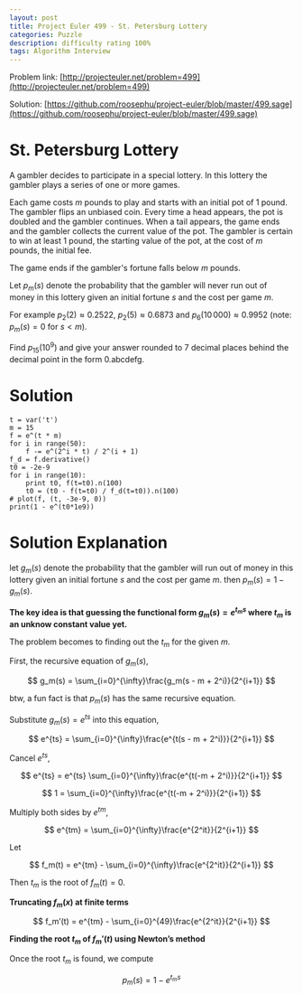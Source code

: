 ```yaml
---
layout: post
title: Project Euler 499 - St. Petersburg Lottery
categories: Puzzle
description: difficulty rating 100%
tags: Algorithm Interview
---
```


Problem link: [http://projecteuler.net/problem=499](http://projecteuler.net/problem=499)

Solution: [https://github.com/roosephu/project-euler/blob/master/499.sage](https://github.com/roosephu/project-euler/blob/master/499.sage)

# St. Petersburg Lottery

A gambler decides to participate in a special lottery. In this lottery the gambler plays a series of one or more games.

Each game costs $m$ pounds to play and starts with an initial pot of $1$ pound. The gambler flips an unbiased coin. Every time a head appears, the pot is doubled and the gambler continues. When a tail appears, the game ends and the gambler collects the current value of the pot. The gambler is certain to win at least $1$ pound, the starting value of the pot, at the cost of $m$ pounds, the initial fee.

The game ends if the gambler's fortune falls below $m$ pounds.

Let $p_m(s)$ denote the probability that the gambler will never run out of money in this lottery given an initial fortune $s$ and the cost per game $m$.

For example $p_2(2) \approx 0.2522$, $p_2(5) \approx 0.6873$ and $p_6(10\,000) \approx 0.9952$ (note: $p_m(s) = 0$ for $s \lt m$).

Find $p_{15}(10^9)$ and give your answer rounded to $7$ decimal places behind the decimal point in the form 0.abcdefg.

# Solution

```
t = var('t')
m = 15
f = e^(t * m)
for i in range(50):
    f -= e^(2^i * t) / 2^(i + 1)
f_d = f.derivative()
t0 = -2e-9
for i in range(10):
    print t0, f(t=t0).n(100)
    t0 = (t0 - f(t=t0) / f_d(t=t0)).n(100)
# plot(f, (t, -3e-9, 0))
print(1 - e^(t0*1e9))
```

# Solution Explanation

let $g_m(s)$ denote the probability that the gambler will run out of money in this lottery given an initial fortune $s$ and the cost per game $m$. then $p_m(s) = 1 - g_m(s)$.

**The key idea is that guessing the functional form $g_m(s) = e^{t_ms}$ where $t_m$ is an unknow constant value yet.**

The problem becomes to finding out the $t_m$ for the given $m$.

First, the recursive equation of $g_m(s)$,

$$
g_m(s) = \sum_{i=0}^{\infty}\frac{g_m(s - m + 2^i)}{2^{i+1}}
$$

btw, a fun fact is that $p_m(s)$ has the same recursive equation. 

Substitute $g_m(s) = e^{ts}$ into this equation,

$$
e^{ts} = \sum_{i=0}^{\infty}\frac{e^{t(s - m + 2^i)}}{2^{i+1}}
$$

Cancel $e^{ts}$,

$$
e^{ts} = e^{ts} \sum_{i=0}^{\infty}\frac{e^{t(-m + 2^i)}}{2^{i+1}}
$$

$$
1 = \sum_{i=0}^{\infty}\frac{e^{t(-m + 2^i)}}{2^{i+1}}
$$

Multiply both sides by $e^{tm}$,

$$
e^{tm} =  \sum_{i=0}^{\infty}\frac{e^{2^it}}{2^{i+1}}
$$

Let 

$$
f_m(t) = e^{tm} - \sum_{i=0}^{\infty}\frac{e^{2^it}}{2^{i+1}}
$$

Then $t_m$ is the root of $f_m(t) = 0$. 

**Truncating $f_m(x)$ at finite terms**

$$
f_m’(t) = e^{tm} - \sum_{i=0}^{49}\frac{e^{2^it}}{2^{i+1}}
$$

**Finding the root $t_m$ of $f_m'(t)$ using Newton’s method**

Once the root $t_m$ is found, we compute

$$
p_m(s) = 1 - e^{t_ms}
$$
